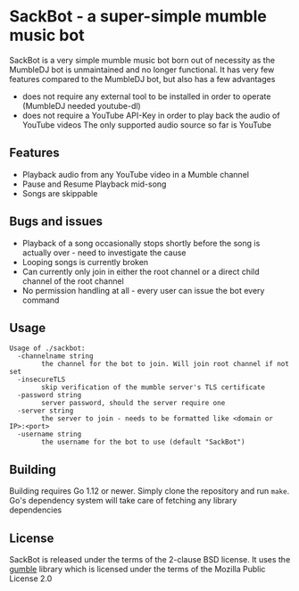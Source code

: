 # SackBot - a super-simple mumble music bot
SackBot is a very simple mumble music bot born out of necessity as the MumbleDJ bot is unmaintained and no longer functional.
It has very few features compared to the MumbleDJ bot, but also has a few advantages
* does not require any external tool to be installed in order to operate (MumbleDJ needed youtube-dl)
* does not require a YouTube API-Key in order to play back the audio of YouTube videos
The only supported audio source so far is YouTube

## Features
* Playback audio from any YouTube video in a Mumble channel
* Pause and Resume Playback mid-song
* Songs are skippable

## Bugs and issues
* Playback of a song occasionally stops shortly before the song is actually over - need to investigate the cause
* Looping songs is currently broken
* Can currently only join in either the root channel or a direct child channel of the root channel
* No permission handling at all - every user can issue the bot every command

## Usage
```
Usage of ./sackbot:
  -channelname string
        the channel for the bot to join. Will join root channel if not set
  -insecureTLS
        skip verification of the mumble server's TLS certificate
  -password string
        server password, should the server require one
  -server string
        the server to join - needs to be formatted like <domain or IP>:<port>
  -username string
        the username for the bot to use (default "SackBot")
```

## Building
Building requires Go 1.12 or newer. Simply clone the repository and run `make`. Go's dependency system will take care of fetching any library dependencies

## License
SackBot is released under the terms of the 2-clause BSD license. It uses the [gumble](https://github.com/layeh/gumble) library which is licensed under the terms of the Mozilla Public License 2.0
